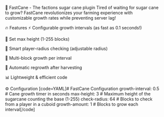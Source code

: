 🎋 FastCane - The factions sugar cane plugin
Tired of waiting for sugar cane to grow? FastCane revolutionizes your farming experience with customizable growth rates while preventing server lag!

🔥 Features
⚡ Configurable growth intervals (as fast as 0.1 seconds!)

📏 Set max height (1-255 blocks)

🎯 Smart player-radius checking (adjustable radius)

🌱 Multi-block growth per interval

🔄 Automatic regrowth after harvesting

📊 Lightweight & efficient code

⚙️ Configuration
[code=YAML]# FastCane Configuration
growth-interval: 0.5    # Cane growth timer in seconds
max-height: 3           # Maximum height of the sugarcane counting the base (1-255)
check-radius: 64        # Blocks to check from a player in a cuboid
growth-amount: 1        # Blocks to grow each interval[/code]
